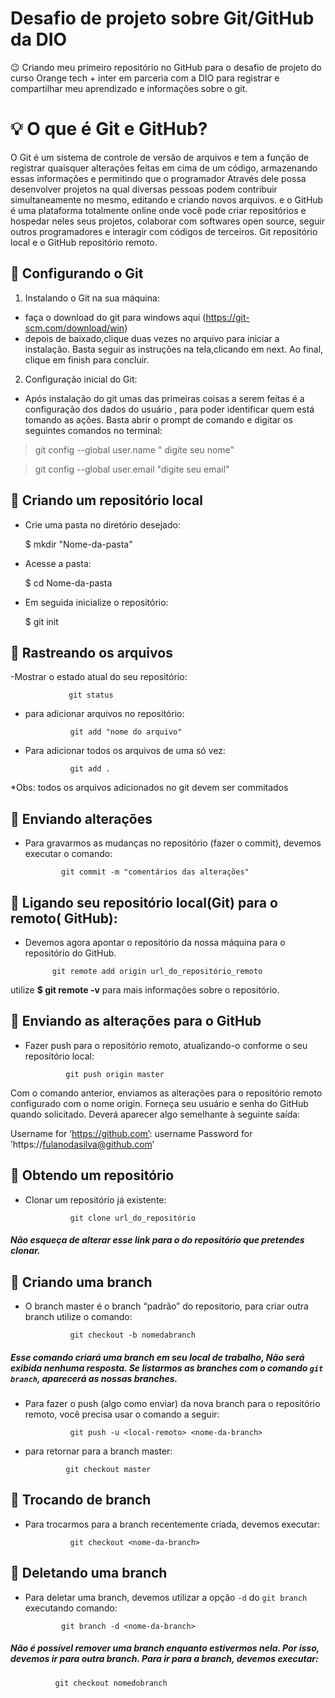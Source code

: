  # Desafio de projeto sobre Git/GitHub da DIO
 
 😉 Criando meu primeiro repositório no GitHub para o desafio de projeto do curso Orange tech + inter em parceria com a DIO para registrar e compartilhar meu aprendizado e informações sobre o git. 
 
 
 
 
 
  # 💡 O que é Git e GitHub?
  O Git é um sistema de controle de versão de arquivos e tem a função de registrar quaisquer alterações feitas em cima de um código, armazenando essas informações e permitindo que  o programador Através dele possa desenvolver projetos na qual diversas pessoas podem contribuir simultaneamente no mesmo, editando e criando novos arquivos. e o GitHub é uma plataforma totalmente online onde você pode criar repositórios e hospedar neles seus projetos, colaborar com softwares open source, seguir outros programadores e interagir com códigos de terceiros. Git repositório local e o GitHub repositório remoto.



## 📌 Configurando o Git
1. Instalando o Git na sua máquina:

- faça o download do git para windows aqui (https://git-scm.com/download/win)<br>
- depois de baixado,clique duas vezes no arquivo para iniciar a instalação. Basta seguir as instruções na tela,clicando em next. Ao final, clique em finish para concluir.


2. Configuração inicial do Git:
- Após instalação do git umas das primeiras coisas a serem feitas é a configuração dos  dados do usuário , para poder identificar quem está tomando as ações. Basta abrir o prompt de comando e digitar os seguintes comandos no terminal:

 > git config --global user.name  " digite seu nome"

 > git config --global user.email "digite seu email"
 
 
 

## 📌 Criando um repositório local


- Crie uma pasta no diretório desejado:

    $ mkdir "Nome-da-pasta"
    
- Acesse a pasta:

    $ cd Nome-da-pasta
    
- Em seguida inicialize o repositório:

    $ git init
                  
                  
                              
                              
## 📌 Rastreando os arquivos

-Mostrar o estado atual do seu repositório:

                 git status
                                                              
                                                              
- para adicionar arquivos no repositório:
                                                          
                git add "nome do arquivo"
                                                         
                                                         
- Para  adicionar todos os arquivos de uma só vez:

                git add .
                
 *Obs: todos os arquivos adicionados no git devem ser commitados
                                                               
                                                               
## 📌 Enviando alterações

- Para gravarmos as mudanças no repositório (fazer o commit), devemos executar o comando:


              git commit -m "comentários das alterações"
              
              
                                           
                                          

## 📌 Ligando seu repositório local(Git) para o remoto( GitHub):

- Devemos agora apontar o repositório da nossa máquina para o repositório do GitHub.

                                                 
            git remote add origin url_do_repositório_remoto
            
            
 utilize **$ git remote -v** para mais informações sobre o repositório.
             
                              
                               

## 📌 Enviando as alterações para o GitHub

- Fazer push para o repositório remoto, atualizando-o conforme o seu repositório local:

               git push origin master


Com o comando anterior, enviamos as alterações para o repositório remoto configurado com o nome origin.
Forneça seu usuário e senha do GitHub quando solicitado. Deverá aparecer algo semelhante à seguinte saída:

Username for ’https://github.com’: username
Password for ’https://fulanodasilva@github.com’ 




## 📌 Obtendo um repositório

- Clonar um repositório já existente:

                git clone url_do_repositório
                                                   
                                                   

##### Não esqueça de alterar esse link para o do repositório que pretendes clonar.


  
## 📌 Criando uma branch

- O branch master é o branch “padrão” do repositorio, para criar outra branch utilize o comando:
 
                git checkout -b nomedabranch
                                                             
                                                             
                     
##### Esse comando criará uma branch em seu local de trabalho, Não será exibida nenhuma resposta. Se listarmos as branches com o comando <code>git branch</code>, aparecerá as nossas branches.

- Para fazer o push (algo como enviar) da nova branch para o repositório remoto, você precisa usar o comando a seguir:

                git push -u <local-remoto> <nome-da-branch> 

- para retornar para a branch master:

               git checkout master
               
               


## 📌 Trocando de branch

- Para trocarmos para a branch recentemente criada, devemos executar:

                git checkout <nome-da-branch>
                                                             
                                                             
                
                                                             

## 📌 Deletando uma branch

- Para deletar uma branch, devemos utilizar a opção <code>-d</code> do <code>git branch</code> executando comando:
                                                                       
              git branch -d <nome-da-branch>
                                                                

##### Não é possível remover uma branch enquanto estivermos nela. Por isso, devemos ir para outra branch. Para ir para a branch, devemos executar:

              git checkout nomedobranch
